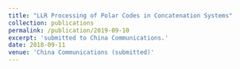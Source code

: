 ```yaml
---
title: "LLR Processing of Polar Codes in Concatenation Systems"
collection: publications
permalink: /publication/2019-09-10
excerpt: 'submitted to China Communications.'
date: 2018-09-11
venue: 'China Communications (submitted)'
---
```


